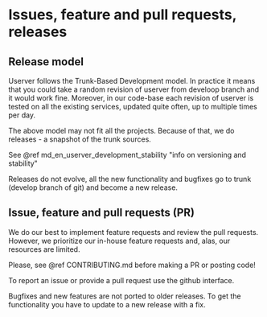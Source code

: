 # Issues, feature and pull requests, releases

## Release model

Userver follows the Trunk-Based Development model. In practice it means that
you could take a random revision of userver from develoop branch and it would
work fine. Moreover, in our code-base each revision
of userver is tested on all the existing services,
updated quite often, up to multiple times per day. 

The above model may not fit all the projects. Because of that, we do releases - 
a snapshot of the trunk sources.

See @ref md_en_userver_development_stability "info on versioning and stability" 

Releases do not evolve, all the new functionality and bugfixes go to trunk
(develop branch of git) and become a new release.

## Issue, feature and pull requests (PR)

We do our best to implement feature requests and review the pull requests.
However, we prioritize our in-house feature requests and, alas, our resources
are limited.

Please, see @ref CONTRIBUTING.md before making a PR or posting code!

To report an issue or provide a pull request use the github interface.

Bugfixes and new features are not ported to older releases. To get the
functionality you have to update to a new release with a fix.

